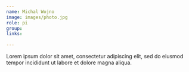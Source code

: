 ```yaml
---
name: Michal Wojno
image: images/photo.jpg
role: pi
group: 
links:
 
---
```


Lorem ipsum dolor sit amet, consectetur adipiscing elit, sed do eiusmod tempor incididunt ut labore et dolore magna aliqua.
